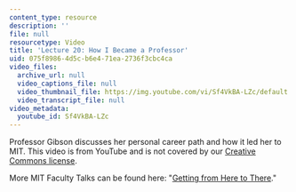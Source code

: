 ```yaml
---
content_type: resource
description: ''
file: null
resourcetype: Video
title: 'Lecture 20: How I Became a Professor'
uid: 075f8986-4d5c-b6e4-71ea-2736f3cbc4ca
video_files:
  archive_url: null
  video_captions_file: null
  video_thumbnail_file: https://img.youtube.com/vi/Sf4VkBA-LZc/default.jpg
  video_transcript_file: null
video_metadata:
  youtube_id: Sf4VkBA-LZc
---
```


Professor Gibson discusses her personal career path and how it led her to MIT. This video is from YouTube and is not covered by our [Creative Commons license](/terms/#cc).

More MIT Faculty Talks can be found here: "[Getting from Here to There](http://chancellor.mit.edu/news/faculty-talks-getting-from-here-to-there)."